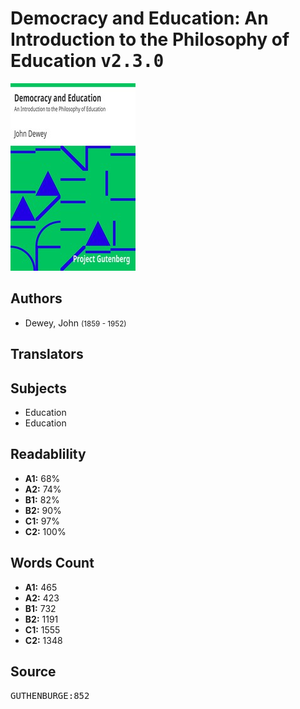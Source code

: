 # Democracy and Education: An Introduction to the Philosophy of Education <kbd>v2.3.0</kbd>

![](./cover.medium.jpg "")

## Authors


 - Dewey, John <small>(1859 - 1952)</small>

## Translators



## Subjects


 - Education
 - Education

## Readablility


 - **A1:** 68%
 - **A2:** 74%
 - **B1:** 82%
 - **B2:** 90%
 - **C1:** 97%
 - **C2:** 100%

## Words Count


 - **A1:** 465
 - **A2:** 423
 - **B1:** 732
 - **B2:** 1191
 - **C1:** 1555
 - **C2:** 1348

## Source


<kbd>GUTHENBURGE:852</kbd>

